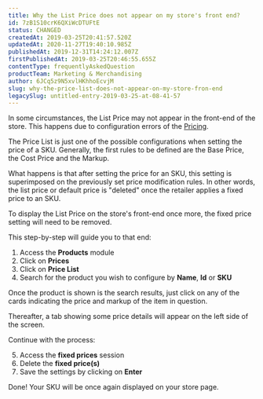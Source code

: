 ```yaml
---
title: Why the List Price does not appear on my store's front end?
id: 7zB1S10crK6QXiWcDTUFtE
status: CHANGED
createdAt: 2019-03-25T20:41:57.520Z
updatedAt: 2020-11-27T19:40:10.985Z
publishedAt: 2019-12-31T14:24:12.007Z
firstPublishedAt: 2019-03-25T20:46:55.655Z
contentType: frequentlyAskedQuestion
productTeam: Marketing & Merchandising
author: 6JCq5z9N5xvlHKhhoEcvjM
slug: why-the-price-list-does-not-appear-on-my-store-fron-end
legacySlug: untitled-entry-2019-03-25-at-08-41-57
---
```


In some circumstances, the List Price may not appear in the front-end of the store. This happens due to configuration errors of the [Pricing](https://help.vtex.com/en/tutorial/--tutorials_4394 "Prices"). 

The Price List is just one of the possible configurations when setting the price of a SKU. Generally, the first rules to be defined are the Base Price, the Cost Price and the Markup. 

What happens is that after setting the price for an SKU, this setting is superimposed on the previously set price modification rules. In other words, the list price or default price is "deleted" once the retailer applies a fixed price to an SKU.

To display the List Price on the store's front-end once more, the fixed price setting will need to be removed. 

This step-by-step will guide you to that end:

1. Access the __Products__ module
2. Click on __Prices__
3. Click on __Price List__
4. Search for the product you wish to configure by __Name__, __Id__ or __SKU__

Once the product is shown is the search results, just click on any of the cards indicating the price and markup of the item in question.

Thereafter, a tab showing some price details will appear on the left side of the screen.

Continue with the process:

5. Access the __fixed prices__ session
6. Delete the __fixed price(s)__
7. Save the settings by clicking on __Enter__

Done! Your SKU will be once again displayed on your store page.

